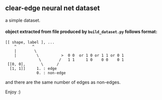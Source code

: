 ## clear-edge neural net dataset

a simple dataset.

#### object extracted from file produced by `build_dataset.py` follows format:


    [[ shape, label ], ...
        ^       ^
        |        \
        |         \          >  0 0  or 1 0 or 1 1 or 0 1
                   \        /   1 1     1 0    0 0    0 1
     [[0, 0],       \      /
      [1, 1]]     1. : edge 
                  0. : non-edge
    

and there are the same number of edges as non-edges.

Enjoy :)


   

